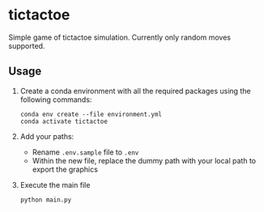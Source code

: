 # tictactoe
Simple game of tictactoe simulation. Currently only random moves supported.

## Usage

1. Create a conda environment with all the required packages using the following commands:

       conda env create --file environment.yml
       conda activate tictactoe

2. Add your paths:
   * Rename `.env.sample` file to `.env`
   * Within the new file, replace the dummy path with your local path to export the graphics

3. Execute the main file

       python main.py
